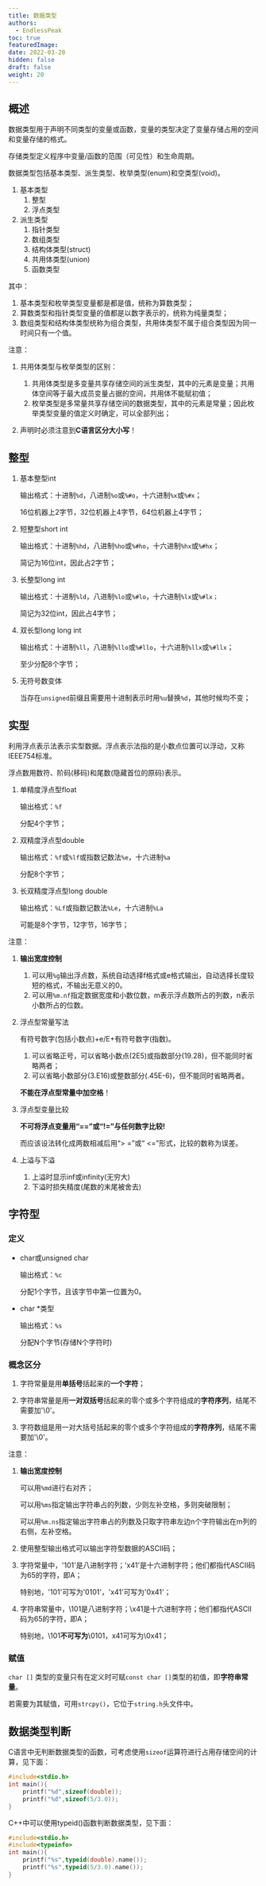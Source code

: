 ```yaml
---
title: 数据类型
authors:
  - EndlessPeak
toc: true
featuredImage: 
date: 2022-03-20
hidden: false
draft: false
weight: 20
---
```


## 概述

数据类型用于声明不同类型的变量或函数，变量的类型决定了变量存储占用的空间和变量存储的格式。

存储类型定义程序中变量/函数的范围（可见性）和生命周期。

数据类型包括基本类型、派生类型、枚举类型(enum)和空类型(void)。

1. 基本类型
   1. 整型
   2. 浮点类型
2. 派生类型
   1. 指针类型
   2. 数组类型
   3. 结构体类型(struct)
   4. 共用体类型(union)
   5. 函数类型

其中：

1. 基本类型和枚举类型变量都是都是值，统称为算数类型；
2. 算数类型和指针类型变量的值都是以数字表示的，统称为纯量类型；
3. 数组类型和结构体类型统称为组合类型，共用体类型不属于组合类型因为同一时间只有一个值。

注意：

1. 共用体类型与枚举类型的区别：
   1. 共用体类型是多变量共享存储空间的派生类型，其中的元素是变量；共用体空间等于最大成员变量占据的空间，共用体不能赋初值；
   1. 枚举类型是多常量共享存储空间的数据类型，其中的元素是常量；因此枚举类型变量的值定义时确定，可以全部列出；

2. 声明时必须注意到**C语言区分大小写**！

## 整型

1. 基本整型int 

   输出格式：十进制`%d`，八进制`%o`或`%#o`，十六进制`%x`或`%#x`；

   16位机器上2字节，32位机器上4字节，64位机器上4字节；

2. 短整型short int 

   输出格式：十进制`%hd`，八进制`%ho`或`%#ho`，十六进制`%hx`或`%#hx`；

   简记为16位int，因此占2字节；

3. 长整型long int

   输出格式：十进制`%ld`，八进制`%lo`或`%#lo`，十六进制`%lx`或`%#lx；`

   简记为32位int，因此占4字节；

4. 双长型long long int

   输出格式：十进制`%ll`，八进制`%llo`或`%#llo`，十六进制`%llx`或`%#llx`；

   至少分配8个字节；

5. 无符号数变体

   当存在`unsigned`前缀且需要用十进制表示时用`%u`替换`%d`，其他时候均不变；

## 实型

利用浮点表示法表示实型数据。浮点表示法指的是小数点位置可以浮动，又称IEEE754标准。

浮点数用数符、阶码(移码)和尾数(隐藏首位的原码)表示。

1. 单精度浮点型float

   输出格式：`%f`

   分配4个字节；

2. 双精度浮点型double

   输出格式：`%f`或`%lf`或指数记数法`%e`，十六进制`%a`

   分配8个字节；

3. 长双精度浮点型long double

   输出格式：`%Lf`或指数记数法`%Le`，十六进制`%La`

   可能是8个字节，12字节，16字节；

注意：

1. **输出宽度控制**

   1. 可以用`%g`输出浮点数，系统自动选择f格式或e格式输出，自动选择长度较短的格式，不输出无意义的0。
   2. 可以用`%m.nf`指定数据宽度和小数位数，m表示浮点数所占的列数，n表示小数所占的位数。
   
1. 浮点型常量写法

   有符号数字(包括小数点)+e/E+有符号数字(指数)。

   1. 可以省略正号，可以省略小数点(2E5)或指数部分(19.28)，但不能同时省略两者；
   2. 可以省略小数部分(3.E16)或整数部分(.45E-6)，但不能同时省略两者。

   **不能在浮点型常量中加空格**！

2. 浮点型变量比较

   **不可将浮点变量用“==”或“!=”与任何数字比较!**

   而应该设法转化成两数相减后用“> =”或“ <=”形式，比较的数称为误差。

3. 上溢与下溢

   1. 上溢时显示inf或infinity(无穷大)
   2. 下溢时损失精度(尾数的末尾被舍去)

## 字符型

### 定义

- char或unsigned char

  输出格式：`%c`

  分配1个字节，且该字节中第一位置为0。

- char *类型

  输出格式：`%s`

  分配N个字节(存储N个字符时)

### 概念区分

1. 字符常量是用**单括号**括起来的**一个字符**；

2. 字符串常量是用**一对双括号**括起来的零个或多个字符组成的**字符序列**，结尾不需要加'\0'。

3. 字符数组是用一对大括号括起来的零个或多个字符组成的**字符序列**，结尾不需要加'\0'。

注意：

1. **输出宽度控制**

   可以用`%md`进行右对齐；

   可以用`%ms`指定输出字符串占的列数，少则左补空格，多则突破限制；

   可以用`%m.ns`指定输出字符串占的列数及只取字符串左边n个字符输出在m列的右侧，左补空格。

1. 使用整型输出格式可以输出字符型数据的ASCII码；

2. 字符常量中，'101'是八进制字符；'x41'是十六进制字符；他们都指代ASCII码为65的字符，即A；

   特别地，'101'可写为'0101'，'x41'可写为'0x41'；

3. 字符串常量中，\101是八进制字符；\x41是十六进制字符；他们都指代ASCII码为65的字符，即A；

   特别地，\101**不可写为**\0101，x41可写为\0x41；

### 赋值

`char []` 类型的变量只有在定义时可赋`const char []`类型的初值，即**字符串常量**。

若需要为其赋值，可用`strcpy()`，它位于`string.h`头文件中。

## 数据类型判断

C语言中无判断数据类型的函数，可考虑使用`sizeof`运算符进行占用存储空间的计算，见下面：

```c++
#include<stdio.h>
int main(){
    printf("%d",sizeof(double));
    printf("%d",sizeof(5/3.0));
}
```

C++中可以使用typeid()函数判断数据类型，见下面：

```c++
#include<stdio.h>
#include<typeinfo>
int main(){
    printf("%s",typeid(double).name());
    printf("%s",typeid(5/3.0).name());
}
```

